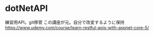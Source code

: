# dotNetAPI
練習用API。git移管
この講座が元。自分で改変するように保持
https://www.udemy.com/course/learn-restful-apis-with-aspnet-core-5/
